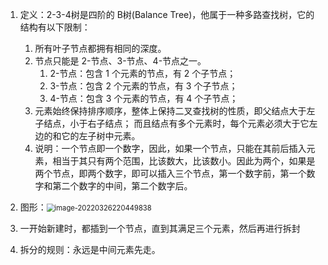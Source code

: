 1. 定义：2-3-4树是四阶的 B树(Balance Tree)，他属于一种多路查找树，它的结构有以下限制：

   1. 所有叶子节点都拥有相同的深度。
   2. 节点只能是 2-节点、3-节点、4-节点之一。
      1. 2-节点：包含 1 个元素的节点，有 2 个子节点；
      2.  3-节点：包含 2 个元素的节点，有 3 个子节点；
      3.  4-节点：包含 3 个元素的节点，有 4 个子节点；
   3. 元素始终保持排序顺序，整体上保持二叉查找树的性质，即父结点大于左子结点，小于右子结点； 而且结点有多个元素时，每个元素必须大于它左边的和它的左子树中元素。
   4. 说明：一个节点即一个数字，因此，如果一个节点，只能在其前后插入元素，相当于其只有两个范围，比该数大，比该数小。因此为两个，如果是两个节点，即两个数字，即可以插入三个节点，第一个数字前，第一个数字和第二个数字的中间，第二个数字后。

2. 图形：<img src="C:\Users\原\AppData\Roaming\Typora\typora-user-images\image-20220326220449838.png" alt="image-20220326220449838" style="zoom: 80%;" />

3. 一开始新建时，都插到一个节点，直到其满足三个元素，然后再进行拆封

4. 拆分的规则：永远是中间元素先走。

   